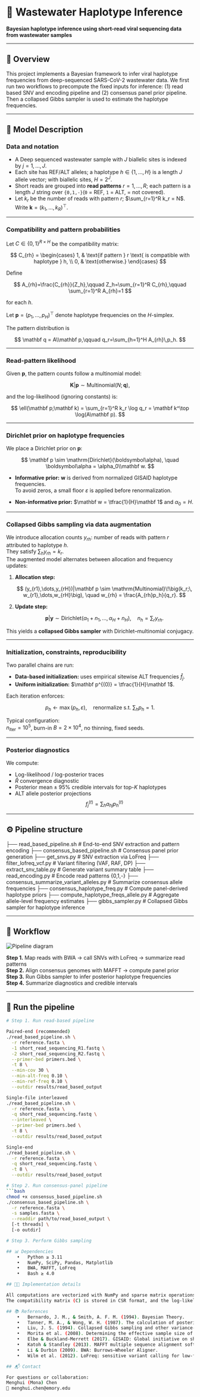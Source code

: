 # 🧬 Wastewater Haplotype Inference
**Bayesian haplotype inference using short-read viral sequencing data from wastewater samples**

---

## 📖 Overview

This project implements a Bayesian framework to infer viral haplotype frequencies from deep-sequenced SARS-CoV-2 wastewater data. We first run two workflows to precompute the fixed inputs for inference: (1) read based SNV and encoding pipeline and (2) consensus panel prior pipeline. Then a collapsed Gibbs sampler is used to estimate the haplotype frequencies.

---

## 🧠 Model Description

### Data and notation

* A Deep sequenced wastewater sample with $J$ biallelic sites is indexed by $j=1,\dots,J$.
* Each site has REF/ALT alleles; a haplotype $h\in\{1,\dots,H\}$ is a length $J$ allele vector; with biallelic sites, $H=2^J$.
* Short reads are grouped into **read patterns** $r=1,\dots,R$; each pattern is a length $J$ string over `{0,1,-}`(`0` = REF, `1` = ALT,  = not covered).
* Let $k_r$ be the number of reads with pattern $r$; $\sum_{r=1}^R k_r = N$. Write $\mathbf{k}=(k_1,\dots,k_R)^\top$.

---

### Compatibility and pattern probabilities

Let $C \in \{0,1\}^{R\times H}$ be the compatibility matrix: 

$$
C_{rh} =
\begin{cases}
1, & \text{if pattern } r \text{ is compatible with haplotype } h, \\
0, & \text{otherwise.}
\end{cases}
$$

Define

$$
A_{rh}=\frac{C_{rh}}{Z_h},\qquad
Z_h=\sum_{r=1}^R C_{rh},\qquad
\sum_{r=1}^R A_{rh}=1
$$

for each $h$.

Let $\mathbf p=(p_1,\dots,p_H)^\top$ denote haplotype frequencies on the $H$-simplex.

The pattern distribution is

$$
\mathbf q = A\\mathbf p,\qquad
q_r=\sum_{h=1}^H A_{rh}\,p_h.
$$

---

### Read-pattern likelihood

Given $\mathbf p$, the pattern counts follow a multinomial model:

$$
\mathbf K|\mathbf p \sim \mathrm{Multinomial}(N;\,\mathbf q),
$$

and the log-likelihood (ignoring constants) is:

$$
\ell(\mathbf p;\mathbf k) = \sum_{r=1}^R k_r \log q_r = \mathbf k^\top \log(A\mathbf p).
$$

---

### Dirichlet prior on haplotype frequencies

We place a Dirichlet prior on $\mathbf p$:

$$
\mathbf p \sim \mathrm{Dirichlet}(\boldsymbol\alpha),
\quad
\boldsymbol\alpha = \alpha_0\\mathbf w.
$$

- **Informative prior:** $\mathbf w$ is derived from normalized GISAID haplotype frequencies.  
  To avoid zeros, a small floor $\varepsilon$ is applied before renormalization. 

- **Non-informative prior:** $\mathbf w = \tfrac{1}{H}\mathbf 1$ and $\alpha_0 = H$.

---

### Collapsed Gibbs sampling via data augmentation

We introduce allocation counts $y_{rh}$: number of reads with pattern $r$ attributed to haplotype $h$.  
They satisfy $\sum_h y_{rh}=k_r$.  
The augmented model alternates between allocation and frequency updates:

1. **Allocation step:**
   
   $$
   (y_{r1},\dots,y_{rH})|\mathbf p
   \sim \mathrm{Multinomial}\!\big(k_r;\, w_{r1},\dots,w_{rH}\big),
   \quad
   w_{rh} = \frac{A_{rh}p_h}{q_r}.
   $$

3. **Update step:**
   
   $$
   \mathbf p|\mathbf y \sim 
   \mathrm{Dirichlet}(\alpha_1+n_1,\dots,\alpha_H+n_H),
   \quad n_h = \sum_r y_{rh}.
   $$

This yields a **collapsed Gibbs sampler** with Dirichlet–multinomial conjugacy.

---

### Initialization, constraints, reproducibility

Two parallel chains are run:
- **Data-based initialization:** uses empirical sitewise ALT frequencies $\hat f_j$.  
- **Uniform initialization:** $\mathbf p^{(0)} = \tfrac{1}{H}\mathbf 1$.  

Each iteration enforces:

$$
p_h \leftarrow \max(p_h,\varepsilon), \quad 
\text{renormalize s.t. } \sum_h p_h=1.
$$

Typical configuration:  
$n_{\text{iter}}=10^5$, burn-in $B=2\times10^4$, no thinning, fixed seeds.

---

### Posterior diagnostics

We compute:
- Log-likelihood / log-posterior traces
- $\hat R$ convergence diagnostic
- Posterior mean $\pm$ 95% credible intervals for top-$K$ haplotypes
- ALT allele posterior projections
  $$
  f_j^{(t)} = \sum_h a_{hj} p_h^{(t)}
  $$

---

## ⚙️ Pipeline structure
├── read_based_pipeline.sh         # End-to-end SNV extraction and pattern encoding
├── consensus_based_pipeline.sh    # Consensus panel prior generation
├── get_snvs.py                    # SNV extraction via LoFreq
├── filter_lofreq_vcf.py           # Variant filtering (VAF, RAF, DP)
├── extract_snv_table.py           # Generate variant summary table
├── read_encoding.py               # Encode read patterns {0,1,-}
├── consensus_summarize_variant_alleles.py  # Summarize consensus allele frequencies
├── consensus_haplotype_freq.py    # Compute panel-derived haplotype priors
├── compute_haplotype_freqs_allele.py       # Aggregate allele-level frequency estimates
├── gibbs_sampler.py               # Collapsed Gibbs sampler for haplotype inference

---

## 🧩 Workflow

![Pipeline diagram](images/pipeline_workflow.png)

**Step 1.** Map reads with BWA → call SNVs with LoFreq → summarize read patterns  
**Step 2.** Align consensus genomes with MAFFT → compute panel prior  
**Step 3.** Run Gibbs sampler to infer posterior haplotype frequencies  
**Step 4.** Summarize diagnostics and credible intervals  

---

## 🚀 Run the pipeline

```bash
# Step 1. Run read-based pipeline

Paired-end (recommended)
./read_based_pipeline.sh \
  -r reference.fasta \
  -1 short_read_sequencing_R1.fastq \
  -2 short_read_sequencing_R2.fastq \
  --primer-bed primers.bed \
  -t 8 \
  --min-cov 30 \
  --min-alt-freq 0.10 \
  --min-ref-freq 0.10 \
  --outdir results/read_based_output

Single-file interleaved
./read_based_pipeline.sh \
  -r reference.fasta \
  -q short_read_sequencing.fastq \
  --interleaved \
  --primer-bed primers.bed \
  -t 8 \
  --outdir results/read_based_output

Single-end
./read_based_pipeline.sh \
  -r reference.fasta \
  -q short_read_sequencing.fastq \
  -t 8 \
  --outdir results/read_based_output

# Step 2. Run consensus-panel pipeline
```bash
chmod +x consensus_based_pipeline.sh
./consensus_based_pipeline.sh \
  -r reference.fasta \
  -s samples.fasta \
  --readdir path/to/read_based_output \
  [-t threads] \
  [-o outdir]

# Step 3. Perform Gibbs sampling

## 📊 Dependencies
	•	Python ≥ 3.11
	•	NumPy, SciPy, Pandas, Matplotlib
	•	BWA, MAFFT, LoFreq
	•	Bash ≥ 4.0

## 🧑‍💻 Implementation details

All computations are vectorized with NumPy and sparse matrix operations in SciPy.
The compatibility matrix (C) is stored in CSR format, and the log-likelihood term is efficiently computed via sparse–dense multiplication.

## 📚 References
	•	Bernardo, J. M., & Smith, A. F. M. (1994). Bayesian Theory.
	•	Tanner, M. A., & Wong, W. H. (1987). The calculation of posterior distributions by data augmentation. JASA.
	•	Liu, J. S. (1994). Collapsed Gibbs sampling and other variance-reduction techniques. JASA.
	•	Morita et al. (2008). Determining the effective sample size of a Dirichlet prior.
	•	Elbe & Buckland-Merrett (2017). GISAID: Global initiative on sharing all influenza data.
	•	Katoh & Standley (2013). MAFFT multiple sequence alignment software.
	•	Li & Durbin (2009). BWA: Burrows–Wheeler Aligner.
	•	Wilm et al. (2012). LoFreq: sensitive variant calling for low-frequency variants.

## 📬 Contact

For questions or collaboration:
Menghui (Mona) Chen
📧 menghui.chen@emory.edu


